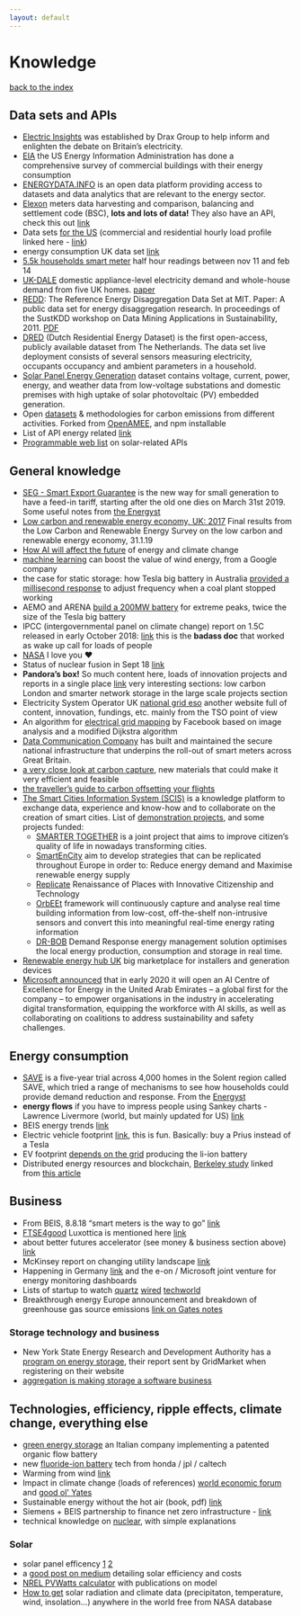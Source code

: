 ```yaml
---
layout: default
---
```


# Knowledge

[back to the index](./)

## Data sets and APIs

- [Electric Insights](https://electricinsights.co.uk) was established by Drax Group to help inform and enlighten the debate on Britain’s electricity.
- [EIA](https://www.eia.gov/consumption/commercial/) the US Energy Information Administration has done a comprehensive survey of commercial buildings with their energy consumption
- [ENERGYDATA.INFO](https://energydata.info/) is an open data platform providing access to datasets and data analytics that are relevant to the energy sector.
- [Elexon](https://www.elexon.co.uk/) meters data harvesting and comparison, balancing and settlement code (BSC), **lots and lots of data!** They also have an API, check this out [link](https://www.elexon.co.uk/new-balancing-mechanism-reporting-service-bmrs/)
- Data sets [for the US](https://catalog.data.gov/dataset?tags=energy-consumption#sec-tags) (commercial and residential hourly load profile linked here - [link](https://catalog.data.gov/dataset/commercial-and-residential-hourly-load-profiles-for-all-tmy3-locations-in-the-united-state))
- energy consumption UK data set [link](https://data.gov.uk/dataset/26afb14b-be9a-4722-916e-10655d0edc38/energy-consumption-in-the-uk)
- [5.5k households smart meter](https://data.london.gov.uk/dataset/smartmeter-energy-use-data-in-london-households) half hour readings between nov 11 and feb 14
- [UK-DALE](http://jack-kelly.com/data/) domestic appliance-level electricity demand and whole-house demand from five UK homes. [paper](https://www.nature.com/articles/sdata20157)
- [REDD](http://redd.csail.mit.edu/): The Reference Energy Disaggregation Data Set at MIT. Paper: A public data set for energy disaggregation research. In proceedings of the SustKDD workshop on Data Mining Applications in Sustainability, 2011. [PDF](http://redd.csail.mit.edu/kolter-kddsust11.pdf)
- [DRED](http://www.st.ewi.tudelft.nl/akshay/dred/) (Dutch Residential Energy Dataset) is the first open-access, publicly available dataset from The Netherlands. The data set live deployment consists of several sensors measuring electricity, occupants occupancy and ambient parameters in a household.
- [Solar Panel Energy Generation](https://data.london.gov.uk/dataset/photovoltaic--pv--solar-panel-energy-generation-data) dataset contains voltage, current, power, energy, and weather data from low-voltage substations and domestic premises with high uptake of solar photovoltaic (PV) embedded generation.
- Open [datasets](https://github.com/thegreenwebfoundation/datasets/) & methodologies for carbon emissions from different activities. Forked from [OpenAMEE](https://www.amee.com/company), and npm installable
- List of API energy related [link](https://www.programmableweb.com/category/energy/api)
- [Programmable web list](https://www.programmableweb.com/category/solar/api) on solar-related APIs

## General knowledge

- [SEG - Smart Export Guarantee](https://www.solarpowerportal.co.uk/news/beis_unveils_smart_export_guarantee_to_replace_export_tariff) is the new way for small generation to have a feed-in tariff, starting after the old one dies on March 31st 2019. Some useful notes from [the Energyst](https://theenergyst.com/smart-export-guarantee-neither-smart-nor-much-of-a-guarantee/)
- [Low carbon and renewable energy economy, UK: 2017](https://www.ons.gov.uk/economy/environmentalaccounts/bulletins/finalestimates/2017#main-points) Final results from the Low Carbon and Renewable Energy Survey on the low carbon and renewable energy economy, 31.1.19
- [How AI will affect the future](https://www.brookings.edu/research/how-artificial-intelligence-will-affect-the-future-of-energy-and-climate/) of energy and climate change
- [machine learning](https://deepmind.com/blog/machine-learning-can-boost-value-wind-energy/) can boost the value of wind energy, from a Google company
- the case for static storage: how Tesla big battery in Australia [provided a millisecond response](https://reneweconomy.com.au/tesla-big-battery-outsmarts-lumbering-coal-units-after-loy-yang-trips-70003/) to adjust frequency when a coal plant stopped working
- AEMO and ARENA [build a 200MW battery](https://www.aemo.com.au/Media-Centre/AEMO-and-ARENA-demand-response-trial-to-provide-200MW-of-emergency-reserves-for-extreme-peaks) for extreme peaks, twice the size of the Tesla big battery
- IPCC (intergovernmental panel on climate change) report on 1.5C released in early October 2018: [link](http://www.ipcc.ch/report/sr15/) this is the **badass doc** that worked as wake up call for loads of people
- [NASA](https://climate.nasa.gov/) I love you :heart:
- Status of nuclear fusion in Sept 18 [link](https://qz.com/1402282/in-search-of-clean-energy-investments-in-nuclear-fusion-startups-are-heating-up/)
- **Pandora’s box!** So much content here, loads of innovation projects and reports in a single place [link](http://innovation.ukpowernetworks.co.uk/innovation/en/) very interesting sections: low carbon London and smarter network storage in the large scale projects section
- Electricity System Operator UK [national grid eso](https://www.nationalgrideso.com/insights) another website full of content, innovation, fundings, etc. mainly from the TSO point of view
- An algorithm for [electrical grid mapping](https://code.fb.com/connectivity/electrical-grid-mapping/) by Facebook based on image analysis and a modified Dijkstra algorithm
- [Data Communication Company](https://www.smartdcc.co.uk/about/) has built and maintained the secure national infrastructure that underpins the roll-out of smart meters across Great Britain.
- [a very close look at carbon capture](https://spectrum.ieee.org/energywise/energy/environment/a-very-close-look-at-carbon-capture-and-storage), new materials that could make it very efficient and feasible
- [the traveller’s guide to carbon offsetting your flights](https://www.ontheluce.com/carbon-offsetting-flights/)
- [The Smart Cities Information System (SCIS)](https://smartcities-infosystem.eu/) is a knowledge platform to exchange data, experience and know-how and to collaborate on the creation of smart cities. List of [demonstration projects](https://smartcities-infosystem.eu/scis-clusters/demonstration-projects), and some projects funded:
  - [SMARTER TOGETHER](https://www.smarter-together.eu/) is a joint project that aims to improve citizen’s quality of life in nowadays transforming cities.
  - [SmartEnCity](https://smartencity.eu/) aim to develop strategies that can be replicated throughout Europe in order to: Reduce energy demand and Maximise renewable energy supply
  - [Replicate](https://replicate-project.eu/) Renaissance of Places with Innovative Citizenship and Technology
  - [OrbEEt](http://orbeet.eu/objective/) framework will continuously capture and analyse real time building information from low-cost, off-the-shelf non-intrusive sensors and convert this into meaningful real-time energy rating information
  - [DR-BOB](https://www.dr-bob.eu/solution/) Demand Response energy management solution optimises the local energy production, consumption and storage in real time.
- [Renewable energy hub UK](https://www.renewableenergyhub.co.uk/) big marketplace for installers and generation devices
-  [Microsoft announced](https://news.microsoft.com/en-xm/2019/11/12/microsoft-announces-ai-centre-of-excellence-at-adipec-2019-to-accelerate-innovation-across-energy-sector/) that in early 2020 it will open an AI Centre of Excellence for Energy in the United Arab Emirates – a global first for the company – to empower organisations in the industry in accelerating digital transformation, equipping the workforce with AI skills, as well as collaborating on coalitions to address sustainability and safety challenges.

## Energy consumption

- [SAVE](https://www.ssen.co.uk/save/) is a five-year trial across 4,000 homes in the Solent region called SAVE, which tried a range of mechanisms to see how households could provide demand reduction and response. From the [Energyst](https://theenergyst.com/sse-networks-to-bring-households-into-demand-side-response/)
- **energy flows** if you have to impress people using Sankey charts - Lawrence Livermore (world, but mainly updated for US) [link](https://flowcharts.llnl.gov/)
- BEIS energy trends [link](https://www.gov.uk/government/collections/energy-trends)
- Electric vehicle footprint [link](https://www.ucsusa.org/clean-vehicles/electric-vehicles/ev-emissions-tool), this is fun. Basically: buy a Prius instead of a Tesla
- EV footprint [depends on the grid](http://www.cesifo-group.de/ifoHome/presse/Pressemitteilungen/Pressemitteilungen-Archiv/2019/Q2/pm_20190417_sd08-Elektroautos.html) producing the li-ion battery
- Distributed energy resources and blockchain, [Berkeley study](https://escholarship.org/uc/item/80g5s6df) linked from [this article](https://blockchainatberkeley.blog/a-new-approach-to-decentralized-energy-5ab2b5460fa0)

## Business

- From BEIS, 8.8.18 “smart meters is the way to go” [link](https://www.gov.uk/government/news/smart-meters-the-smart-choice)
- [FTSE4good](https://www.ftse.com/products/indices/FTSE4Good) Luxottica is mentioned here [link](https://www.pambianconews.com/2018/08/02/luxottica-entra-nellindice-ftse4good-241982/)
- about better futures accelerator (see money & business section above) [link](https://techcrunch.com/2017/06/12/londons-mayor-announces-1-6m-clean-tech-incubator/)
- McKinsey report on changing utility landscape [link](https://www.mckinsey.com/industries/electric-power-and-natural-gas/our-insights/how-utilities-can-keep-the-lights-on)
- Happening in Germany [link](https://uk.reuters.com/article/us-eon-microsoft-smarthomes-focus/e-on-targets-innovations-for-smart-energy-future-idUKKCN1M80ID) and the e-on / Microsoft joint venture for energy monitoring dashboards
- Lists of startup to watch [quartz](https://qz.com/1402301/bill-gatess-1-billion-energy-fund-is-expanding-its-portfolio-of-startups-fighting-climate-change/) [wired](https://www.wired.co.uk/article/wired-energy-2017-startups) [techworld](https://www.techworld.com/picture-gallery/startups/uk-energy-tech-startups-3681877/)
- Breakthrough energy Europe announcement and breakdown of greenhouse gas source emissions [link on Gates notes](https://www.gatesnotes.com/Energy/My-plan-for-fighting-climate-change)

### Storage technology and business

- New York State Energy Research and Development Authority has a [program on energy storage](https://www.nyserda.ny.gov/All%20Programs/Programs/Energy%20Storage), their report sent by GridMarket when registering on their website
- [aggregation is making storage a software business](https://www.utilitydive.com/news/greater-than-the-sum-how-aggregation-is-making-storage-into-a-software-bus/420753/)

## Technologies, efficiency, ripple effects, climate change, everything else

- [green energy storage](http://www.greenenergystorage.eu/en/battery/) an Italian company implementing a patented organic flow battery
- new [fluoride-ion battery](https://www.slashgear.com/honda-reveals-fluoride-battery-breakthrough-for-next-gen-power-storage-06557121/) tech from honda / jpl / caltech
- Warming from wind [link](https://www.technologyreview.com/s/612238/wide-scale-us-wind-power-could-cause-significant-warming/)
- Impact in climate change (loads of references) [world economic forum](https://www.weforum.org/agenda/2018/06/how-to-talk-about-climate-change-5-tips-from-the-front-lines) and [good ol' Yates](https://www.quora.com/What-do-you-think-is-the-single-most-impactful-thing-an-individual-can-do-to-combat-climate-change/answer/Yates-Buckley)
- Sustainable energy without the hot air (book, pdf) [link](http://www.withouthotair.com/download.html)
- Siemens + BEIS partnership to finance net zero infrastructure - [link](https://theenergyst.com/siemens-local-councils-beis-fund-net-zero/)
- technical knowledge on [nuclear](https://whatisnuclear.com/), with simple explanations

### Solar

- solar panel efficency [1](https://www.thetimes.co.uk/article/desert-sun-in-qatar-too-hot-for-solar-panels-to-work-h23kmktbp) [2](https://greentumble.com/effect-of-temperature-on-solar-panel-efficiency/)
- a [good post on medium](https://medium.com/the-mission/what-size-of-a-solar-system-do-you-need-and-how-to-pay-or-it-e59b70917502) detailing solar efficiency and costs
- [NREL PVWatts calculator](https://pvwatts.nrel.gov/pvwatts.php) with publications on model
- [How to get](https://photovoltaic-software.com/principle-ressources/how-get-solar-radiation-data-world-free) solar radiation and climate data (precipitaton, temperature, wind, insolation...) anywhere in the world free from NASA database
